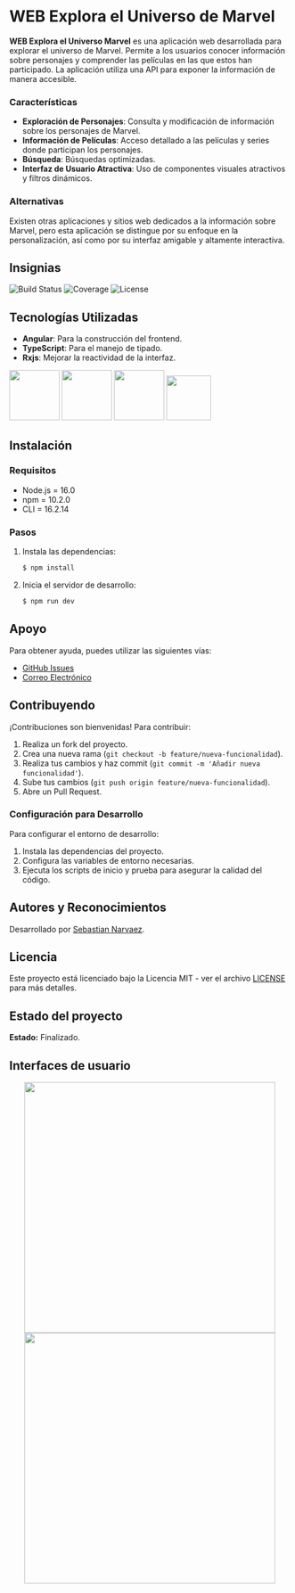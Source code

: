 # WEB Explora el Universo de Marvel

**WEB Explora el Universo Marvel** es una aplicación web desarrollada para explorar el universo de Marvel. Permite a los usuarios conocer información sobre personajes y comprender las películas en las que estos han participado. La aplicación utiliza una API para exponer la información de manera accesible.

### Características
- **Exploración de Personajes**: Consulta y modificación de información sobre los personajes de Marvel.
- **Información de Películas**: Acceso detallado a las películas y series donde participan los personajes.
- **Búsqueda**: Búsquedas optimizadas.
- **Interfaz de Usuario Atractiva**: Uso de componentes visuales atractivos y filtros dinámicos.

### Alternativas
Existen otras aplicaciones y sitios web dedicados a la información sobre Marvel, pero esta aplicación se distingue por su enfoque en la personalización, así como por su interfaz amigable y altamente interactiva.

## Insignias

![Build Status](https://img.shields.io/badge/build-passing-brightgreen)
![Coverage](https://img.shields.io/badge/coverage-100%25-brightgreen)
![License](https://img.shields.io/badge/license-MIT-blue)

## Tecnologías Utilizadas
- **Angular**: Para la construcción del frontend.
- **TypeScript**: Para el manejo de tipado.
- **Rxjs**: Mejorar la reactividad de la interfaz.

<p align="left">
  <img src="https://github.com/sebastiannarvaez23/sebastiannarvaez23/assets/88569352/22258d5a-b422-4b61-8587-012452e1d209" width="auto" height="90">
  <img src="https://github.com/sebastiannarvaez23/warehouse-anywhere-ft/assets/88569352/964ad72f-6318-418b-9e4d-16184ee972cf" width="auto" height="90">
  <img src="https://static-00.iconduck.com/assets.00/git-icon-1024x1024-pqp7u4hl.png" width="auto" height="90">
  <img src="https://github.com/sebastiannarvaez23/dv-idico-web/assets/88569352/cc64327f-28bd-43df-bd5f-1c9283988c34" width="auto" height="80">
</p>

## Instalación

### Requisitos
- Node.js = 16.0
- npm = 10.2.0
- CLI = 16.2.14

### Pasos
1. Instala las dependencias:
   ```bash
   $ npm install
2. Inicia el servidor de desarrollo:
   ```bash
   $ npm run dev

## Apoyo

Para obtener ayuda, puedes utilizar las siguientes vías:

- [GitHub Issues](https://github.com/sebastiannarvaez23/mv-opt-web/issues)
- [Correo Electrónico](narvaezsebas8@gmail.com)

## Contribuyendo

¡Contribuciones son bienvenidas! Para contribuir:

1. Realiza un fork del proyecto.
2. Crea una nueva rama (`git checkout -b feature/nueva-funcionalidad`).
3. Realiza tus cambios y haz commit (`git commit -m 'Añadir nueva funcionalidad'`).
4. Sube tus cambios (`git push origin feature/nueva-funcionalidad`).
5. Abre un Pull Request.

### Configuración para Desarrollo

Para configurar el entorno de desarrollo:

1. Instala las dependencias del proyecto.
2. Configura las variables de entorno necesarias.
3. Ejecuta los scripts de inicio y prueba para asegurar la calidad del código.

## Autores y Reconocimientos

Desarrollado por [Sebastian Narvaez](https://github.com/sebastiannarvaez23).

## Licencia

Este proyecto está licenciado bajo la Licencia MIT - ver el archivo [LICENSE](LICENSE) para más detalles.

## Estado del proyecto

**Estado:** Finalizado.

## Interfaces de usuario

<p align="center">
  <img src="https://github.com/sebastiannarvaez23/mv-opt-web/assets/88569352/0bd56a0d-83b4-4775-ad16-50daf6deb1fb" width="auto" height="450">
  <img src="https://github.com/sebastiannarvaez23/mv-opt-web/assets/88569352/b4228683-40fc-485a-a9fa-096bd71ea987" width="auto" height="450">
</p>
